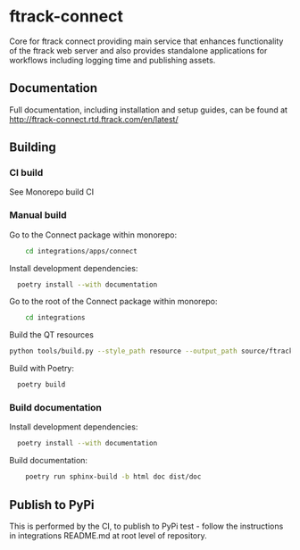 # ftrack-connect

Core for ftrack connect providing main service that enhances
functionality of the ftrack web server and also provides standalone
applications for workflows including logging time and publishing assets.

## Documentation

Full documentation, including installation and setup guides, can be
found at <http://ftrack-connect.rtd.ftrack.com/en/latest/>

## Building

### CI build

See Monorepo build CI


### Manual build

Go to the Connect package within monorepo:

```bash
    cd integrations/apps/connect
```

Install development dependencies:

```bash
  poetry install --with documentation
```

Go to the root of the Connect package within monorepo:

```bash
    cd integrations
```

Build the QT resources

```bash
python tools/build.py --style_path resource --output_path source/ftrack_connect/ui/resource.py build_qt_resources apps/connect
```

Build with Poetry:

```bash
  poetry build
```


### Build documentation

Install development dependencies:

```bash
  poetry install --with documentation
```

Build documentation:

```bash
    poetry run sphinx-build -b html doc dist/doc
```

## Publish to PyPi

This is performed by the CI, to publish to PyPi test - follow the instructions in integrations README.md at root level of 
repository.

